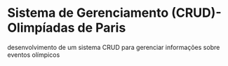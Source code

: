 #  Sistema de Gerenciamento (CRUD)- Olimpíadas de Paris
desenvolvimento de um sistema CRUD para gerenciar informações sobre eventos olímpicos
